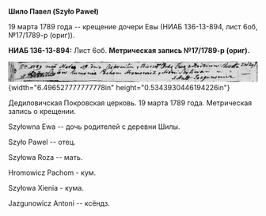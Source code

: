 **Шило Павел (Szyło Paweł)**

19 марта 1789 года -- крещение дочери Евы (НИАБ 136-13-894, лист 6об,
№17/1789-р (ориг)).

**НИАБ 136-13-894:** Лист 6об. **Метрическая запись №17/1789-р (ориг).**

![](./media/6f7014dd2bd4942c22d5a22e553090d34a6c0ef4.png){width="6.496527777777778in"
height="0.5343930446194226in"}

Дедиловичская Покровская церковь. 19 марта 1789 года. Метрическая запись
о крещении.

Szyłowna Ewa -- дочь родителей с деревни Шилы.

Szyło Pawel -- отец.

Szyłowa Roza -- мать.

Hromowicz Pachom - кум.

Szyłowa Xienia - кума.

Jazgunowicz Antoni -- ксёндз.
